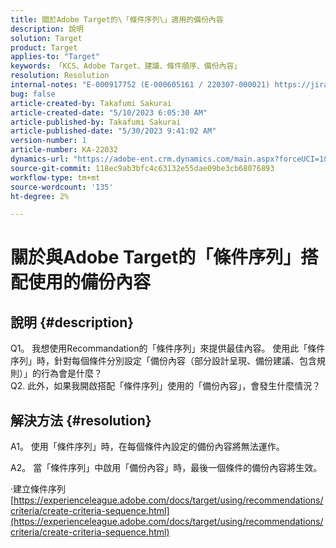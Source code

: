 ```yaml
---
title: 關於Adobe Target的\「條件序列\」適用的備份內容
description: 說明
solution: Target
product: Target
applies-to: "Target"
keywords: 「KCS、Adobe Target、建議、條件順序、備份內容」
resolution: Resolution
internal-notes: "E-000917752 (E-000605161 / 220307-000021) https://jira.corp.adobe.com/browse/RECS-5221 https://jira.corp.adobe.com/browse/RECS-5395"
bug: false
article-created-by: Takafumi Sakurai
article-created-date: "5/10/2023 6:05:30 AM"
article-published-by: Takafumi Sakurai
article-published-date: "5/30/2023 9:41:02 AM"
version-number: 1
article-number: KA-22032
dynamics-url: "https://adobe-ent.crm.dynamics.com/main.aspx?forceUCI=1&pagetype=entityrecord&etn=knowledgearticle&id=336b11a9-f8ee-ed11-8849-6045bd006793"
source-git-commit: 118ec9ab3bfc4c63132e55dae09be3cb68076893
workflow-type: tm+mt
source-wordcount: '135'
ht-degree: 2%

---
```


# 關於與Adobe Target的「條件序列」搭配使用的備份內容

## 說明 {#description}

Q1。 我想使用Recommandation的「條件序列」來提供最佳內容。 使用此「條件序列」時，針對每個條件分別設定「備份內容（部分設計呈現、備份建議、包含規則）」的行為會是什麼？
<br>Q2. 此外，如果我開啟搭配「條件序列」使用的「備份內容」，會發生什麼情況？


## 解決方法 {#resolution}


A1。 使用「條件序列」時，在每個條件內設定的備份內容將無法運作。

A2。 當「條件序列」中啟用「備份內容」時，最後一個條件的備份內容將生效。

·建立條件序列
[https://experienceleague.adobe.com/docs/target/using/recommendations/criteria/create-criteria-sequence.html](https://experienceleague.adobe.com/docs/target/using/recommendations/criteria/create-criteria-sequence.html)
